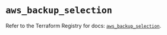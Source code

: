 # `aws_backup_selection`

Refer to the Terraform Registry for docs: [`aws_backup_selection`](https://registry.terraform.io/providers/hashicorp/aws/6.18.0/docs/resources/backup_selection).

